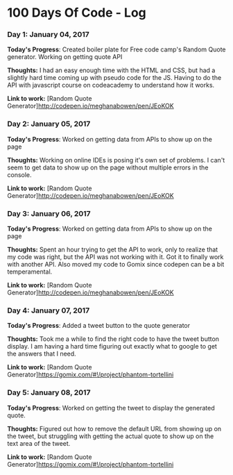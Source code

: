 # 100 Days Of Code - Log

### Day 1: January 04, 2017

**Today's Progress**: Created boiler plate for Free code camp's Random Quote generator. Working on getting quote API

**Thoughts:**  I had an easy enough time with the HTML and CSS, but had a slightly hard time coming up with pseudo code for the JS. Having to do the API with javascript course on codeacademy to understand how it works.

**Link to work:** [Random Quote Generator]http://codepen.io/meghanabowen/pen/JEoKOK

### Day 2: January 05, 2017

**Today's Progress**: Worked on getting data from APIs to show up on the page

**Thoughts:**  Working on online IDEs is posing it's own set of problems. I can't seem to get data to show up on the page without multiple errors in the console.

**Link to work:** [Random Quote Generator]http://codepen.io/meghanabowen/pen/JEoKOK

### Day 3: January 06, 2017

**Today's Progress**: Worked on getting data from APIs to show up on the page

**Thoughts:**  Spent an hour trying to get the API to work, only to realize that my code was right, but the API was not working with it. Got it to finally work with another API. Also moved my code to Gomix since codepen can be a bit temperamental.

**Link to work:** [Random Quote Generator]http://codepen.io/meghanabowen/pen/JEoKOK

### Day 4: January 07, 2017

**Today's Progress**: Added a tweet button to the quote generator

**Thoughts:**  Took me a while to find the right code to have the tweet button display. I am having a hard time figuring out exactly what to google to get the answers that I need.

**Link to work:** [Random Quote Generator]https://gomix.com/#!/project/phantom-tortellini

### Day 5: January 08, 2017

**Today's Progress**: Worked on getting the tweet to display the generated quote.

**Thoughts:**  Figured out how to remove the default URL from showing up on the tweet, but struggling with getting the actual quote to show up on the text area of the tweet.

**Link to work:** [Random Quote Generator]https://gomix.com/#!/project/phantom-tortellini
